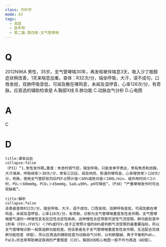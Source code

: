 ```yaml
---
class: 内科学
mode: A3
tags:
  - 真题
  - 医考帮
  - 第二篇-第四章-支气管哮喘
---
```


# Q
2012N96A 男性，35岁。支气管哮喘30年，再发咳嗽伴喘息3天，吸入沙丁胺醇症状稍改善，1天来喘息加重。查体：R32次/分，端坐呼吸，大汗，语不成句，口唇发绀，双肺呼吸音低，可闻及散在哮鸣音，未闻及湿啰音，心率126次/分，有奇脉。应首选的辅助检查是
A.胸部X线
B.肺功能
C.动脉血气分析
D.心电图

# A
C
# D
```ad-note
title:课本出处
collapse:false
（P31）“1.急性发作期…重度：休息时感气短，端坐呼吸，只能发单字表达，常有焦虑和烦躁，大汗漓淋，呼吸频率＞30次/分，常有三凹征，闻及响亮、弥漫的哮鸣音，心率增快常＞120次/分，奇脉，使用支气管舒张剂后PEF占预计值＜60%或绝对值＜100L/min，或作用时间＜2小时，PO₂＜60mmHg，PCO₂＞45mmHg，SaO₂≤90%，pH可降低”。（P30）“严重哮喘发作时可出现缺氧”。
```

```ad-summary
title:解析
collapse:false
该患者查体R32次/分，端坐呼吸，大汗，语不成句，口唇发绀，双肺呼吸音低，可闻及散在哮鸣音，未闻及湿啰音，心率126次/分，有奇脉，诊断为支气管哮喘重度急性发作期。支气管哮喘是气道的一种慢性变态反应性炎症性疾病，这种慢性炎症导致可逆性气流受限。肺功能检查中1秒率（FEV₁/FVC%）＜70%或FEV₁低于正常预计值的80%是判断气流受限的最重要指标，所以支气管哮喘诊断一般首选肺功能检查。但该患者处于支气管哮喘重度急性发作期，无法配合完成肺功能检查（B错），所以应首选的辅助检查为动脉血气分析，以判断酸碱、离子平衡和PaO₂、PaCO₂状态来帮助确定疾病的严重程度（C对）。胸部X线和心电图一般不作为首选（AD错）。
```

